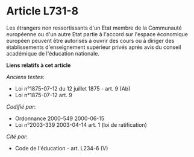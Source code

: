 # Article L731-8

Les étrangers non ressortissants d'un Etat membre de la Communauté européenne ou d'un autre Etat partie à l'accord sur
l'espace économique européen peuvent être autorisés à ouvrir des cours ou à diriger des établissements d'enseignement
supérieur privés après avis du conseil académique de l'éducation nationale.

**Liens relatifs à cet article**

_Anciens textes_:

  - Loi n°1875-07-12 du 12 juillet 1875 - art. 9 (Ab)
  - Loi n°1875-07-12 art. 9

_Codifié par_:

  - Ordonnance 2000-549 2000-06-15
  - Loi n°2003-339 2003-04-14 art. 1 (loi de ratification)

_Cité par_:

  - Code de l'éducation - art. L234-6 (V)

